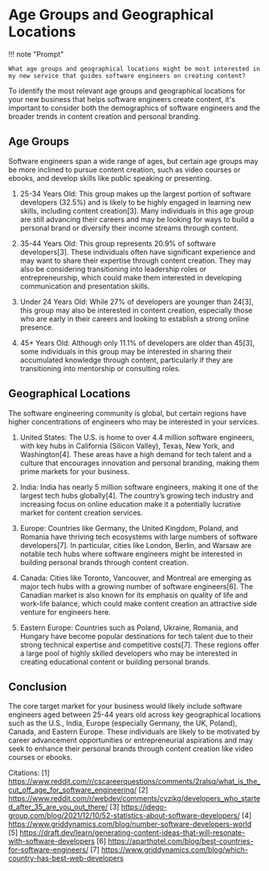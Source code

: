 # Age Groups and Geographical Locations

!!! note "Prompt"

    What age groups and geographical locations might be most interested in my new service that guides software engineers on creating content? 

To identify the most relevant age groups and geographical locations for your new business that helps software engineers create content, it's important to consider both the demographics of software engineers and the broader trends in content creation and personal branding.

## Age Groups
Software engineers span a wide range of ages, but certain age groups may be more inclined to pursue content creation, such as video courses or ebooks, and develop skills like public speaking or presenting.

1. 25-34 Years Old: This group makes up the largest portion of software developers (32.5%) and is likely to be highly engaged in learning new skills, including content creation[3]. Many individuals in this age group are still advancing their careers and may be looking for ways to build a personal brand or diversify their income streams through content.

2. 35-44 Years Old: This group represents 20.9% of software developers[3]. These individuals often have significant experience and may want to share their expertise through content creation. They may also be considering transitioning into leadership roles or entrepreneurship, which could make them interested in developing communication and presentation skills.

3. Under 24 Years Old: While 27% of developers are younger than 24[3], this group may also be interested in content creation, especially those who are early in their careers and looking to establish a strong online presence.

4. 45+ Years Old: Although only 11.1% of developers are older than 45[3], some individuals in this group may be interested in sharing their accumulated knowledge through content, particularly if they are transitioning into mentorship or consulting roles.

## Geographical Locations
The software engineering community is global, but certain regions have higher concentrations of engineers who may be interested in your services.

1. United States: The U.S. is home to over 4.4 million software engineers, with key hubs in California (Silicon Valley), Texas, New York, and Washington[4]. These areas have a high demand for tech talent and a culture that encourages innovation and personal branding, making them prime markets for your business.

2. India: India has nearly 5 million software engineers, making it one of the largest tech hubs globally[4]. The country’s growing tech industry and increasing focus on online education make it a potentially lucrative market for content creation services.

3. Europe: Countries like Germany, the United Kingdom, Poland, and Romania have thriving tech ecosystems with large numbers of software developers[7]. In particular, cities like London, Berlin, and Warsaw are notable tech hubs where software engineers might be interested in building personal brands through content creation.

4. Canada: Cities like Toronto, Vancouver, and Montreal are emerging as major tech hubs with a growing number of software engineers[6]. The Canadian market is also known for its emphasis on quality of life and work-life balance, which could make content creation an attractive side venture for engineers here.

5. Eastern Europe: Countries such as Poland, Ukraine, Romania, and Hungary have become popular destinations for tech talent due to their strong technical expertise and competitive costs[7]. These regions offer a large pool of highly skilled developers who may be interested in creating educational content or building personal brands.

## Conclusion
The core target market for your business would likely include software engineers aged between 25-44 years old across key geographical locations such as the U.S., India, Europe (especially Germany, the UK, Poland), Canada, and Eastern Europe. These individuals are likely to be motivated by career advancement opportunities or entrepreneurial aspirations and may seek to enhance their personal brands through content creation like video courses or ebooks.

Citations:
[1] https://www.reddit.com/r/cscareerquestions/comments/2ralsq/what_is_the_cut_off_age_for_software_engineering/
[2] https://www.reddit.com/r/webdev/comments/cyzikg/developers_who_started_after_35_are_you_out_there/
[3] https://idego-group.com/blog/2021/12/10/52-statistics-about-software-developers/
[4] https://www.griddynamics.com/blog/number-software-developers-world
[5] https://draft.dev/learn/generating-content-ideas-that-will-resonate-with-software-developers
[6] https://aparthotel.com/blog/best-countries-for-software-engineers/
[7] https://www.griddynamics.com/blog/which-country-has-best-web-developers



